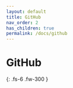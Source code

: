 ```yaml
---
layout: default
title: GitHub
nav_order: 2
has_children: true
permalink: /docs/github
---
```


# GitHub

{: .fs-6 .fw-300 }
